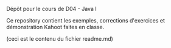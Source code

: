 Dépôt pour le cours de D04 - Java I

Ce repository contient les exemples, corrections d'exercices et démonstration Kahoot faites en classe.


(ceci est le contenu du fichier readme.md)
